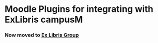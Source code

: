 # Moodle Plugins for integrating with ExLibris campusM

### Now moved to [Ex Libris Group](https://github.com/ExLibrisGroup/campusm-tools/tree/master/Moodle-Plugins)
